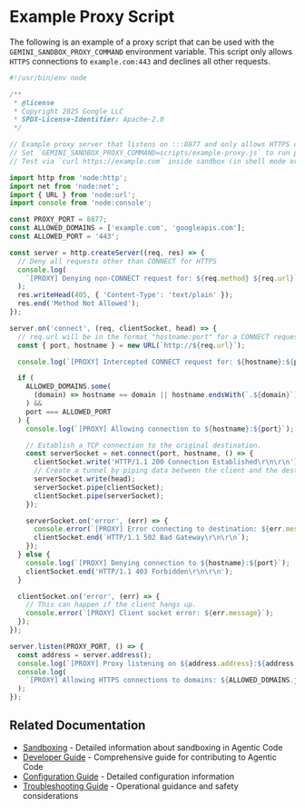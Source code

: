 # Example Proxy Script

The following is an example of a proxy script that can be used with the `GEMINI_SANDBOX_PROXY_COMMAND` environment variable. This script only allows `HTTPS` connections to `example.com:443` and declines all other requests.

```javascript
#!/usr/bin/env node

/**
 * @license
 * Copyright 2025 Google LLC
 * SPDX-License-Identifier: Apache-2.0
 */

// Example proxy server that listens on :::8877 and only allows HTTPS connections to example.com.
// Set `GEMINI_SANDBOX_PROXY_COMMAND=scripts/example-proxy.js` to run proxy alongside sandbox
// Test via `curl https://example.com` inside sandbox (in shell mode or via shell tool)

import http from 'node:http';
import net from 'node:net';
import { URL } from 'node:url';
import console from 'node:console';

const PROXY_PORT = 8877;
const ALLOWED_DOMAINS = ['example.com', 'googleapis.com'];
const ALLOWED_PORT = '443';

const server = http.createServer((req, res) => {
  // Deny all requests other than CONNECT for HTTPS
  console.log(
    `[PROXY] Denying non-CONNECT request for: ${req.method} ${req.url}`,
  );
  res.writeHead(405, { 'Content-Type': 'text/plain' });
  res.end('Method Not Allowed');
});

server.on('connect', (req, clientSocket, head) => {
  // req.url will be in the format "hostname:port" for a CONNECT request.
  const { port, hostname } = new URL(`http://${req.url}`);

  console.log(`[PROXY] Intercepted CONNECT request for: ${hostname}:${port}`);

  if (
    ALLOWED_DOMAINS.some(
      (domain) => hostname == domain || hostname.endsWith(`.${domain}`),
    ) &&
    port === ALLOWED_PORT
  ) {
    console.log(`[PROXY] Allowing connection to ${hostname}:${port}`);

    // Establish a TCP connection to the original destination.
    const serverSocket = net.connect(port, hostname, () => {
      clientSocket.write('HTTP/1.1 200 Connection Established\r\n\r\n');
      // Create a tunnel by piping data between the client and the destination server.
      serverSocket.write(head);
      serverSocket.pipe(clientSocket);
      clientSocket.pipe(serverSocket);
    });

    serverSocket.on('error', (err) => {
      console.error(`[PROXY] Error connecting to destination: ${err.message}`);
      clientSocket.end(`HTTP/1.1 502 Bad Gateway\r\n\r\n`);
    });
  } else {
    console.log(`[PROXY] Denying connection to ${hostname}:${port}`);
    clientSocket.end('HTTP/1.1 403 Forbidden\r\n\r\n');
  }

  clientSocket.on('error', (err) => {
    // This can happen if the client hangs up.
    console.error(`[PROXY] Client socket error: ${err.message}`);
  });
});

server.listen(PROXY_PORT, () => {
  const address = server.address();
  console.log(`[PROXY] Proxy listening on ${address.address}:${address.port}`);
  console.log(
    `[PROXY] Allowing HTTPS connections to domains: ${ALLOWED_DOMAINS.join(', ')}`,
  );
});
```

## Related Documentation

- [Sandboxing](../../developer/contributing.md#sandboxing) - Detailed information about sandboxing in Agentic Code
- [Developer Guide](../../developer/development-guide.md) - Comprehensive guide for contributing to Agentic Code
- [Configuration Guide](../../cli/configuration.md) - Detailed configuration information
- [Troubleshooting Guide](../../user/troubleshooting.md) - Operational guidance and safety considerations
